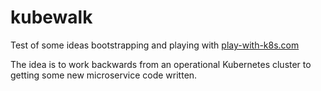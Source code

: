 # kubewalk

Test of some ideas bootstrapping and playing with
[play-with-k8s.com](play-with-k8s.com)


The idea is to work backwards from an operational Kubernetes cluster to getting some new microservice code written.

